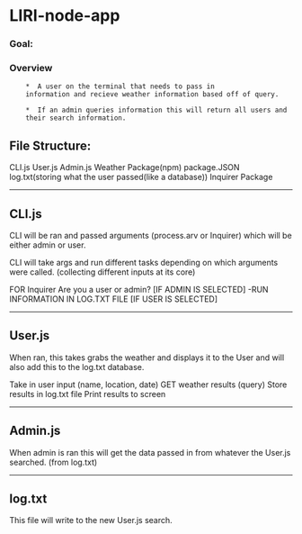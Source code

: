 # LIRI-node-app




### Goal:

### Overview
        *  A user on the terminal that needs to pass in 
        information and recieve weather information based off of query.

        *  If an admin queries information this will return all users and
        their search information.


## File Structure:
CLI.js
User.js
Admin.js
Weather Package(npm)
package.JSON
log.txt(storing what the user passed(like a database))
Inquirer Package

--------
CLI.js
--------
CLI will be ran and passed arguments (process.arv or Inquirer) which will
be either admin or user.

CLI will take args and run different tasks depending on which arguments
were called. (collecting different inputs at its core)
<generally keep this basic>

FOR Inquirer
Are you a user or admin?
    [IF ADMIN IS SELECTED]
        -RUN INFORMATION IN LOG.TXT FILE
[IF USER IS SELECTED]





---------
User.js
---------
When ran, this takes grabs the weather and displays it to the User and will also
add this to the log.txt database.

Take in user input (name, location, date)
GET weather results (query)
Store results in log.txt file
Print results to screen




---------
Admin.js
---------

When admin is ran this will get the data passed in from whatever the User.js searched. (from log.txt)

--------
log.txt
--------

This file will write to the new User.js search.


